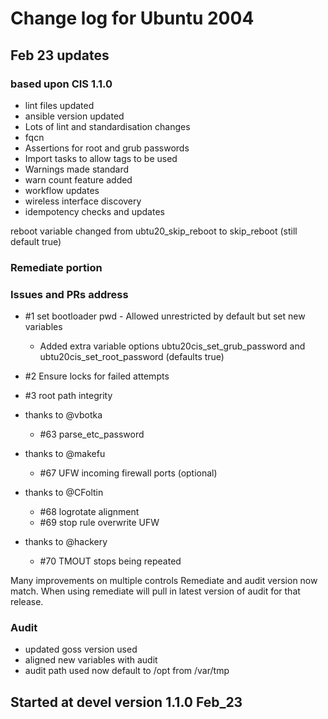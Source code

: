 # Change log for Ubuntu 2004

## Feb 23 updates

### based upon CIS 1.1.0

- lint files updated
- ansible version updated
- Lots of lint and standardisation changes
- fqcn
- Assertions for root and grub passwords
- Import tasks to allow tags to be used
- Warnings made standard
- warn count feature added
- workflow updates
- wireless interface discovery
- idempotency checks and updates

reboot variable changed from ubtu20_skip_reboot to skip_reboot (still default true)

### Remediate portion

### Issues and PRs address

- #1 set bootloader pwd - Allowed unrestricted by default but set new variables
  - Added extra variable options ubtu20cis_set_grub_password and ubtu20cis_set_root_password (defaults true)

- #2 Ensure locks for failed attempts
- #3 root path integrity
- thanks to @vbotka
  - #63 parse_etc_password
- thanks to @makefu
  - #67 UFW incoming firewall ports (optional)
- thanks to @CFoltin
  - #68 logrotate alignment
  - #69 stop rule overwrite UFW
- thanks to @hackery
  - #70 TMOUT stops being repeated

Many improvements on multiple controls
Remediate and audit version now match. When using remediate will pull in latest version of audit for that release.

### Audit

- updated goss version used
- aligned new variables with audit
- audit path used now default to /opt from /var/tmp

## Started at devel version 1.1.0 Feb_23
